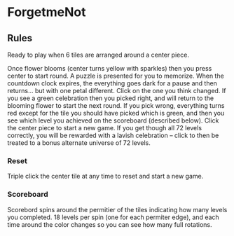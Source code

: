 # ForgetmeNot

## Rules

Ready to play when 6 tiles are arranged around a center piece. 

Once flower blooms (center turns yellow with sparkles) then you press center to start round.  A puzzle is presented for you to memorize. 
When the countdown clock  expires, the everything goes dark for a pause and then returns… but with one petal different. Click on the one you
think changed. If you see a green celebration then you picked right, and will return to the blooming flower to start the next round. If you pick wrong,
everything turns red except for the tile you should have picked which is green, and then you see which level you achieved on the scoreboard (described below). Click the center piece to start a new game. If you get though all 72 levels correctly, you will be rewarded with a lavish celebration – click to then be treated to a bonus alternate universe of 72 levels.

### Reset
Triple click the center tile at any time to reset and start a new game.

### Scoreboard

Scorebord spins around the permitier of the tiles indicating how many levels you completed. 18 levels per spin (one for each permiter edge), and each time 
around the color changes so you can see how many full rotations.

